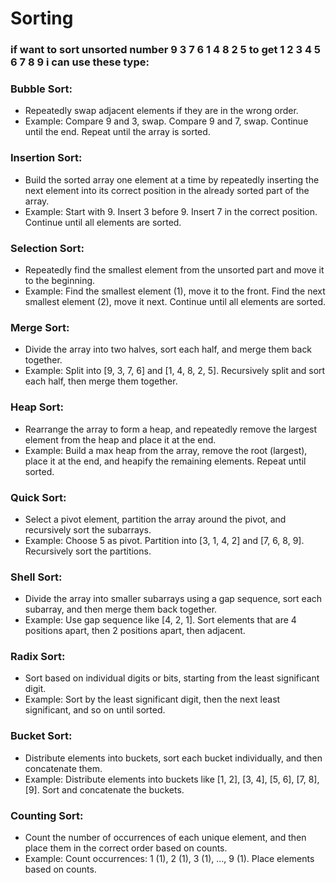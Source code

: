 
# Sorting
### if want to sort unsorted number 9 3 7 6 1 4 8 2 5 to get 1 2 3 4 5 6 7 8 9 i can use these type:
### Bubble Sort:
- Repeatedly swap adjacent elements if they are in the wrong order.
- Example: Compare 9 and 3, swap. Compare 9 and 7, swap. Continue until the end. Repeat until the array is sorted.
### Insertion Sort:
- Build the sorted array one element at a time by repeatedly inserting the next element into its correct position in the already sorted part of the array.
- Example: Start with 9. Insert 3 before 9. Insert 7 in the correct position. Continue until all elements are sorted.
### Selection Sort:
- Repeatedly find the smallest element from the unsorted part and move it to the beginning.
- Example: Find the smallest element (1), move it to the front. Find the next smallest element (2), move it next. Continue until all elements are sorted.
### Merge Sort:
- Divide the array into two halves, sort each half, and merge them back together.
- Example: Split into [9, 3, 7, 6] and [1, 4, 8, 2, 5]. Recursively split and sort each half, then merge them together.
### Heap Sort:
- Rearrange the array to form a heap, and repeatedly remove the largest element from the heap and place it at the end.
- Example: Build a max heap from the array, remove the root (largest), place it at the end, and heapify the remaining elements. Repeat until sorted.
### Quick Sort:
- Select a pivot element, partition the array around the pivot, and recursively sort the subarrays.
- Example: Choose 5 as pivot. Partition into [3, 1, 4, 2] and [7, 6, 8, 9]. Recursively sort the partitions.
### Shell Sort:
- Divide the array into smaller subarrays using a gap sequence, sort each subarray, and then merge them back together.
- Example: Use gap sequence like [4, 2, 1]. Sort elements that are 4 positions apart, then 2 positions apart, then adjacent.
### Radix Sort:
- Sort based on individual digits or bits, starting from the least significant digit.
- Example: Sort by the least significant digit, then the next least significant, and so on until sorted.
### Bucket Sort:
- Distribute elements into buckets, sort each bucket individually, and then concatenate them.
- Example: Distribute elements into buckets like [1, 2], [3, 4], [5, 6], [7, 8], [9]. Sort and concatenate the buckets.
### Counting Sort:
- Count the number of occurrences of each unique element, and then place them in the correct order based on counts.
- Example: Count occurrences: 1 (1), 2 (1), 3 (1), ..., 9 (1). Place elements based on counts.